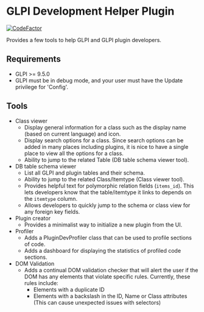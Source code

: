 # GLPI Development Helper Plugin
[![CodeFactor](https://www.codefactor.io/repository/github/cconard96/glpi-dev-plugin/badge)](https://www.codefactor.io/repository/github/cconard96/glpi-dev-plugin)

Provides a few tools to help GLPI and GLPI plugin developers.

## Requirements
- GLPI >= 9.5.0
- GLPI must be in debug mode, and your user must have the Update privilege for 'Config'.

## Tools
 - Class viewer
   - Display general information for a class such as the display name (based on current language) and icon.
   - Display search options for a class. Since search options can be added in many places including plugins, it is nice to have a single place to view all the options for a class.
   - Ability to jump to the related Table (DB table schema viewer tool).
 - DB table schema viewer
   - List all GLPI and plugin tables and their schema.
   - Ability to jump to the related Class/Itemtype (Class viewer tool).
   - Provides helpful text for polymorphic relation fields (`items_id`). This lets developers know that the table/itemtype it links to depends on the `itemtype` column.
   - Allows developers to quickly jump to the schema or class view for any foreign key fields.
 - Plugin creator
   - Provides a minimalist way to initialize a new plugin from the UI.
 - Profiler
    - Adds a PluginDevProfiler class that can be used to profile sections of code.
    - Adds a dashboard for displaying the statistics of profiled code sections.
 - DOM Validation
    - Adds a continual DOM validation checker that will alert the user if the DOM has any elements that violate specific rules.
      Currently, these rules include:
      - Elements with a duplicate ID
      - Elements with a backslash in the ID, Name or Class attributes (This can cause unexpected issues with selectors)
